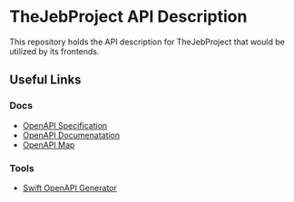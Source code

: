 # TheJebProject API Description

This repository holds the API description for TheJebProject that would be utilized by its frontends.

## Useful Links

### Docs

- [OpenAPI Specification](https://swagger.io/specification/)
- [OpenAPI Documenatation](https://learn.openapis.org/introduction.html)
- [OpenAPI Map](https://openapi-map.apihandyman.io/?version=3.0)

### Tools

- [Swift OpenAPI Generator](https://github.com/apple/swift-openapi-generator)

